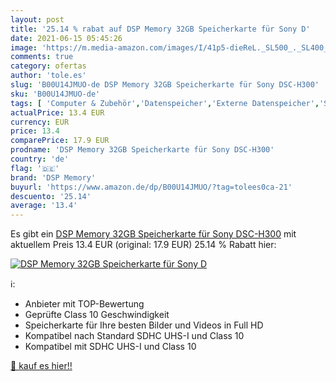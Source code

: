 ```yaml
---
layout: post
title: '25.14 % rabat auf DSP Memory 32GB Speicherkarte für Sony D'
date: 2021-06-15 05:45:26
image: 'https://m.media-amazon.com/images/I/41p5-dieReL._SL500_._SL400_.jpg'
comments: true
category: ofertas
author: 'tole.es'
slug: 'B00U14JMUO-de DSP Memory 32GB Speicherkarte für Sony DSC-H300'
sku: 'B00U14JMUO-de'
tags: [ 'Computer & Zubehör','Datenspeicher','Externe Datenspeicher','SecureDigital-Cards','Speicherkarten','dsp memory', ]
actualPrice: 13.4 EUR
currency: EUR
price: 13.4
comparePrice: 17.9 EUR
prodname: 'DSP Memory 32GB Speicherkarte für Sony DSC-H300'
country: 'de'
flag: '🇩🇪'
brand: 'DSP Memory'
buyurl: 'https://www.amazon.de/dp/B00U14JMUO/?tag=tolees0ca-21'
descuento: '25.14'
average: '13.4'
---
```


Es gibt ein [DSP Memory 32GB Speicherkarte für Sony DSC-H300](https://www.amazon.de/dp/B00U14JMUO/?tag=tolees0ca-21) mit aktuellem Preis 13.4 EUR (original: 17.9 EUR) 25.14 % Rabatt hier:

[![DSP Memory 32GB Speicherkarte für Sony D](https://m.media-amazon.com/images/I/41p5-dieReL._SL500_._SL400_.jpg)](https://www.amazon.de/dp/B00U14JMUO/?tag=tolees0ca-21)

ℹ️:

- Anbieter mit TOP-Bewertung
- Geprüfte Class 10 Geschwindigkeit
- Speicherkarte für Ihre besten Bilder und Videos in Full HD
- Kompatibel nach Standard SDHC UHS-I und Class 10
- Kompatibel mit SDHC UHS-I und Class 10

[🛒 kauf es hier!!](https://www.amazon.de/dp/B00U14JMUO/?tag=tolees0ca-21)
